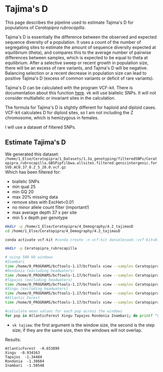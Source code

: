 # Tajima's D

This page describes the pipeline used to estimate Tajima's D for populations of *Ceratopipra rubrocapilla*. 

Tajima's D is essentially the difference between the observed and expected sequence diversity of a population. It uses a count of the number of segregating sites to estimate the amount of sequence diversity expected at equilibrium (theta), and compares this to the average number of pairwise differences between samples, which is expected to be equal to theta at equilibrium. After a selective sweep or recent growth in population size, there will be an excess of rare variants, and Tajima's D will be negative. Balancing selection or a recent decrease in population size can lead to positive Tajima's D (excess of common variants or deficit of rare variants).

Tajima's D can be calculated with the program VCF-kit. There is documentation about this function [here](https://github.com/AndersenLab/VCF-kit/blob/master/docs/tajima.md). vk will use biallelic SNPs. It will not consider multiallelic or invariant sites in the calculation.

The formula for Tajima's D is slightly different for haploid and diploid cases. VCF-kit calculates D for diploid sites, so I am not including the Z chromosome, which is hemizygous in females.  

I will use a dataset of filtered SNPs. 

## Estimate Tajima's D  
We generated this dataset: `/home/1_Else/Ceratopipra/1_Datasets/1.3a_genotyping/filteredSNPs/Ceratopipra_rubrocapilla.GBSPipfilbwa.allsites.filtered.genicintergenic.forSVD.AC0.37_0.2_5_20.0.vcf.gz`  
Which has been filtered for:  
* biallelic SNPs  
* min qual 25  
* min GQ 20  
* max 20% missing data  
* remove sites with ExcHet<0.01  
* no minor allele count filter (important!)  
* max average depth 37 x per site  
* min 5 x depth per genotype

```bash
mkdir -p /home/1_Else/Ceratopipra/4_Demography/4.2_tajimasD
cd /home/1_Else/Ceratopipra/4_Demography/4.2_tajimasD

conda activate vcf-kit #conda create -n vcf-kit danielecook::vcf-kit=0.2.6 "bwa>=0.7.17" "samtools>=1.10" "bcftools>=1.10" "blast>=2.2.31" "muscle>=3.8.31" "primer3>=2.5.0"

mkdir -p Ceratopipra_rubrocapilla

# using 500 kb windows
#Inambari
time /home/0_PROGRAMS/bcftools-1.17/bcftools view --samples Ceratopipra_rubrocapilla_AMA340,Ceratopipra_rubrocapilla_AMA601,Ceratopipra_rubrocapilla_AMA656,Ceratopipra_rubrocapilla_B4615,Ceratopipra_rubrocapilla_B5082,Ceratopipra_rubrocapilla_BR36440,Ceratopipra_rubrocapilla_CAM117,Ceratopipra_rubrocapilla_CUJ027,Ceratopipra_rubrocapilla_CUJ072,Ceratopipra_rubrocapilla_OM022,Ceratopipra_rubrocapilla_OM112,Ceratopipra_rubrocapilla_OM172,Ceratopipra_rubrocapilla_PUC008,Ceratopipra_rubrocapilla_UFAC1007,Ceratopipra_rubrocapilla_UFAC305,Ceratopipra_rubrocapilla_UFAC476 /home/1_Else/Ceratopipra/1_Datasets/1.3a_genotyping/filteredSNPs/Ceratopipra_rubrocapilla.GBSPipfilbwa.allsites.filtered.genicintergenic.forSVD.AC0.37_0.2_5_20.0.vcf.gz | vk tajima 500000 500000 - > Ceratopipra_rubrocapilla/Inambari.500kb.genicintergenic.forSVD.AC0.37_0.2_5_20.0.tajima #0m6.854s
#Rondonia (excluding headwaters) 
time /home/0_PROGRAMS/bcftools-1.17/bcftools view --samples Ceratopipra_rubrocapilla_AMANA034,Ceratopipra_rubrocapilla_AMANA137,Ceratopipra_rubrocapilla_FPR006,Ceratopipra_rubrocapilla_FPR015,Ceratopipra_rubrocapilla_FPR021,Ceratopipra_rubrocapilla_MAM010,Ceratopipra_rubrocapilla_MAR092,Ceratopipra_rubrocapilla_MPDS628,Ceratopipra_rubrocapilla_PIME024,Ceratopipra_rubrocapilla_PIME079,Ceratopipra_rubrocapilla_PIME460,Ceratopipra_rubrocapilla_PIME062,Ceratopipra_rubrocapilla_PIME169 /home/1_Else/Ceratopipra/1_Datasets/1.3a_genotyping/filteredSNPs/Ceratopipra_rubrocapilla.GBSPipfilbwa.allsites.filtered.genicintergenic.forSVD.AC0.37_0.2_5_20.0.vcf.gz | vk tajima 500000 500000 - > Ceratopipra_rubrocapilla/Rondonia.500kb.genicintergenic.forSVD.AC0.37_0.2_5_20.0.tajima 
#Tapajos (excluding headwaters)
time /home/0_PROGRAMS/bcftools-1.17/bcftools view --samples Ceratopipra_rubrocapilla_BR033,Ceratopipra_rubrocapilla_BR036,Ceratopipra_rubrocapilla_MF005,Ceratopipra_rubrocapilla_MSF107,Ceratopipra_rubrocapilla_PIME134,Ceratopipra_rubrocapilla_PIME135,Ceratopipra_rubrocapilla_PIME482,Ceratopipra_rubrocapilla_PIME521,Ceratopipra_rubrocapilla_PIME522,Ceratopipra_rubrocapilla_PPS174,Ceratopipra_rubrocapilla_TLP025,Ceratopipra_rubrocapilla_TLP123,Ceratopipra_rubrocapilla_WM281,Ceratopipra_rubrocapilla_WM293 /home/1_Else/Ceratopipra/1_Datasets/1.3a_genotyping/filteredSNPs/Ceratopipra_rubrocapilla.GBSPipfilbwa.allsites.filtered.genicintergenic.forSVD.AC0.37_0.2_5_20.0.vcf.gz | vk tajima 500000 500000 - > Ceratopipra_rubrocapilla/Tapajos.500kb.genicintergenic.forSVD.AC0.37_0.2_5_20.0.tajima 
#Xingu (excluding headwaters)
time /home/0_PROGRAMS/bcftools-1.17/bcftools view --samples Ceratopipra_rubrocapilla_GAPTO259,Ceratopipra_rubrocapilla_GAPTO268,Ceratopipra_rubrocapilla_GAPTO277,Ceratopipra_rubrocapilla_GAPTO327,Ceratopipra_rubrocapilla_PPBIO221,Ceratopipra_rubrocapilla_PPBIO305,Ceratopipra_rubrocapilla_RDO007,Ceratopipra_rubrocapilla_UHE442 /home/1_Else/Ceratopipra/1_Datasets/1.3a_genotyping/filteredSNPs/Ceratopipra_rubrocapilla.GBSPipfilbwa.allsites.filtered.genicintergenic.forSVD.AC0.37_0.2_5_20.0.vcf.gz | vk tajima 500000 500000 - > Ceratopipra_rubrocapilla/Xingu.500kb.genicintergenic.forSVD.AC0.37_0.2_5_20.0.tajima
#Atlantic Forest
time /home/0_PROGRAMS/bcftools-1.17/bcftools view --samples Ceratopipra_rubrocapilla_CPE012,Ceratopipra_rubrocapilla_CPE025,Ceratopipra_rubrocapilla_CPE049,Ceratopipra_rubrocapilla_CPE069,Ceratopipra_rubrocapilla_CPEII008,Ceratopipra_rubrocapilla_UNA002,Ceratopipra_rubrocapilla_UNA018,Ceratopipra_rubrocapilla_UNA088,Ceratopipra_rubrocapilla_UNA110,Ceratopipra_rubrocapilla_UNA124 /home/1_Else/Ceratopipra/1_Datasets/1.3a_genotyping/filteredSNPs/Ceratopipra_rubrocapilla.GBSPipfilbwa.allsites.filtered.genicintergenic.forSVD.AC0.37_0.2_5_20.0.vcf.gz | vk tajima 500000 500000 - > Ceratopipra_rubrocapilla/AtlanticForest.500kb.genicintergenic.forSVD.AC0.37_0.2_5_20.0.tajima #7s

#calculate mean values for each pop across the windows
for pop in AtlanticForest Xingu Tapajos Rondonia Inambari; do printf "$pop " >> Ceratopipra_rubrocapilla/Ceratopipra_rubrocapilla.500kb.genicintergenic.forSVD.AC0.37_0.2_5_20.0.tajima.txt ; awk 'BEGIN {sum=0; count=0;} NR>1 && $6 != "NA" {sum+=$6; count++;} END {print " " sum/count;}' Ceratopipra_rubrocapilla/"$pop".500kb.genicintergenic.forSVD.AC0.37_0.2_5_20.0.tajima >> Ceratopipra_rubrocapilla/Ceratopipra_rubrocapilla.500kb.genicintergenic.forSVD.AC0.37_0.2_5_20.0.tajima.txt ; done

```
* `vk tajima`: the first argument is the window size, the second is the step size; if they are the same size, then the windows will not overlap.  

Results:  
```
AtlanticForest  -0.653899
Xingu  -0.934163
Tapajos  -1.34484
Rondonia  -1.38684
Inambari  -1.50548
```
